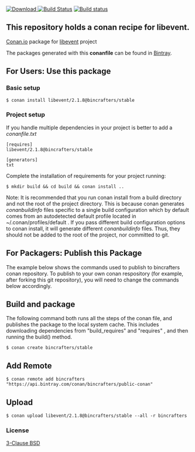[ ![Download](https://api.bintray.com/packages/bincrafters/public-conan/libevent%3Abincrafters/images/download.svg?version=2.1.8%3Astable) ](https://bintray.com/bincrafters/public-conan/libevent%3Abincrafters/2.1.8%3Astable/link)
[![Build Status](https://travis-ci.org/bincrafters/conan-libevent.svg?branch=stable%2F2.1.8)](https://travis-ci.org/bincrafters/conan-libevent)
[![Build status](https://ci.appveyor.com/api/projects/status/yxj9deyub8b7p34c/branch/stable/2.1.8?svg=true)](https://ci.appveyor.com/project/BinCrafters/conan-libevent/branch/stable/2.1.8)


## This repository holds a conan recipe for libevent.

[Conan.io](https://conan.io) package for [libevent](http://libevent.org/) project

The packages generated with this **conanfile** can be found in [Bintray](https://bintray.com/bincrafters/public-conan/libevent%3Abincrafters).

## For Users: Use this package

### Basic setup

    $ conan install libevent/2.1.8@bincrafters/stable

### Project setup

If you handle multiple dependencies in your project is better to add a *conanfile.txt*

    [requires]
    libevent/2.1.8@bincrafters/stable

    [generators]
    txt

Complete the installation of requirements for your project running:

    $ mkdir build && cd build && conan install ..
	
Note: It is recommended that you run conan install from a build directory and not the root of the project directory.  This is because conan generates *conanbuildinfo* files specific to a single build configuration which by default comes from an autodetected default profile located in ~/.conan/profiles/default .  If you pass different build configuration options to conan install, it will generate different *conanbuildinfo* files.  Thus, they should not be added to the root of the project, nor committed to git. 

## For Packagers: Publish this Package

The example below shows the commands used to publish to bincrafters conan repository. To publish to your own conan respository (for example, after forking this git repository), you will need to change the commands below accordingly. 

## Build  and package 

The following command both runs all the steps of the conan file, and publishes the package to the local system cache.  This includes downloading dependencies from "build_requires" and "requires" , and then running the build() method. 

    $ conan create bincrafters/stable
	
## Add Remote

	$ conan remote add bincrafters "https://api.bintray.com/conan/bincrafters/public-conan"

## Upload

    $ conan upload libevent/2.1.8@bincrafters/stable --all -r bincrafters

### License
[3-Clause BSD](http://libevent.org/LICENSE.txt)
